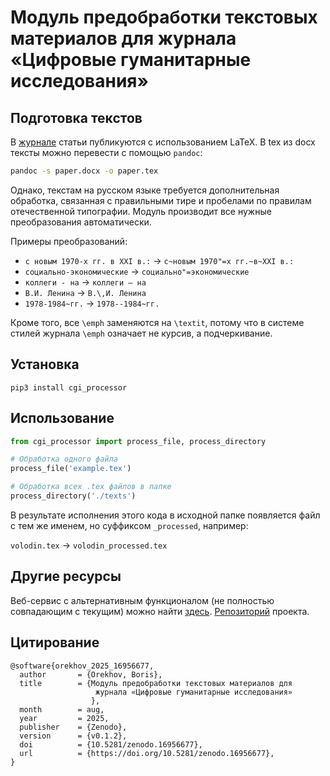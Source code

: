# Модуль предобработки текстовых материалов для журнала «Цифровые гуманитарные исследования»

## Подготовка текстов

В [журнале](https://pushkinskijdom.ru/zhurnal-tsifrovye-issledovaniya/) статьи публикуются с использованием LaTeX. В tex из docx тексты можно перевести с помощью `pandoc`:

```bash
pandoc -s paper.docx -o paper.tex
```

Однако, текстам на русском языке требуется дополнительная обработка, связанная с правильными тире и пробелами по правилам отечественной типографии. Модуль производит все нужные преобразования автоматически. 

Примеры преобразований:

* `с новым 1970-х гг. в XXI в.:` → `с~новым 1970"=х гг.~в~XXI в.:`
* `социально-экономические` → `социально"=экономические`
* `коллеги - на` → `коллеги — на`
* `В.И. Ленина` → `В.\,И. Ленина`
* `1978-1984~гг.` → `1978--1984~гг.`

Кроме того, все `\emph` заменяются на `\textit`, потому что в системе стилей журнала `\emph` означает не курсив, а подчеркивание.

## Установка

`pip3 install cgi_processor`

## Использование

```python
from cgi_processor import process_file, process_directory

# Обработка одного файла
process_file('example.tex')

# Обработка всех .tex файлов в папке
process_directory('./texts')
```

В результате исполнения этого кода в исходной папке появляется файл с тем же именем, но суффиксом `_processed`, например:

`volodin.tex` -> `volodin_processed.tex`

## Другие ресурсы

Веб-сервис с альтернативным функционалом (не полностью совпадающим с текущим) можно найти [здесь](http://nevmenandr.net/cgi-bin/texconv.py). [Репозиторий](https://github.com/nevmenandr/TexTransform) проекта. 

## Цитирование

```
@software{orekhov_2025_16956677,
  author       = {Orekhov, Boris},
  title        = {Модуль предобработки текстовых материалов для
                   журнала «Цифровые гуманитарные исследования»
                  },
  month        = aug,
  year         = 2025,
  publisher    = {Zenodo},
  version      = {v0.1.2},
  doi          = {10.5281/zenodo.16956677},
  url          = {https://doi.org/10.5281/zenodo.16956677},
}
```
